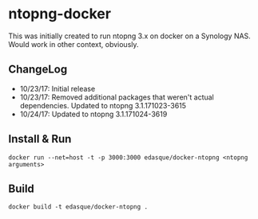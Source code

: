 # ntopng-docker

This was initially created to run ntopng 3.x on docker on a Synology NAS. Would work in other context, obviously.

## ChangeLog
* 10/23/17: Initial release
* 10/23/17: Removed additional packages that weren't actual dependencies. Updated to ntopng 3.1.171023-3615
* 10/24/17: Updated to ntopng 3.1.171024-3619

## Install & Run
```
docker run --net=host -t -p 3000:3000 edasque/docker-ntopng <ntopng arguments>
```

## Build
```
docker build -t edasque/docker-ntopng .
```
